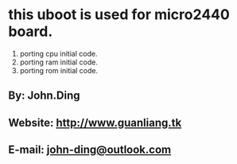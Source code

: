 # this uboot is used for micro2440 board.

1. porting cpu initial code.
2. porting ram initial code.
3. porting rom initial code.

## By: John.Ding
## Website: <http://www.guanliang.tk>
## E-mail: <john-ding@outlook.com>
